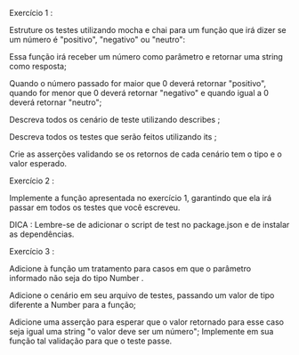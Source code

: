 Exercício 1 : 

Estruture os testes utilizando mocha e chai para um função que irá dizer se um número é "positivo", "negativo" ou "neutro":

Essa função irá receber um número como parâmetro e retornar uma string como resposta;

Quando o número passado for maior que 0 deverá retornar "positivo", quando for menor que 0 deverá retornar "negativo" e quando igual a 0 deverá retornar "neutro";

Descreva todos os cenário de teste utilizando describes ;

Descreva todos os testes que serão feitos utilizando its ;

Crie as asserções validando se os retornos de cada cenário tem o tipo e o valor esperado.

Exercício 2 : 

Implemente a função apresentada no exercício 1, garantindo que ela irá passar em todos os testes que você escreveu.

DICA : Lembre-se de adicionar o script de test no package.json e de instalar as dependências.

Exercício 3 :

Adicione à função um tratamento para casos em que o parâmetro informado não seja do tipo Number .

Adicione o cenário em seu arquivo de testes, passando um valor de tipo diferente a Number para a função;

Adicione uma asserção para esperar que o valor retornado para esse caso seja igual uma string "o valor deve ser um número";
Implemente em sua função tal validação para que o teste passe.

